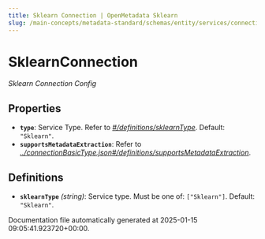 ```yaml
---
title: Sklearn Connection | OpenMetadata Sklearn
slug: /main-concepts/metadata-standard/schemas/entity/services/connections/mlmodel/sklearnconnection
---
```


# SklearnConnection

*Sklearn Connection Config*

## Properties

- **`type`**: Service Type. Refer to *[#/definitions/sklearnType](#definitions/sklearnType)*. Default: `"Sklearn"`.
- **`supportsMetadataExtraction`**: Refer to *[../connectionBasicType.json#/definitions/supportsMetadataExtraction](#/connectionBasicType.json#/definitions/supportsMetadataExtraction)*.
## Definitions

- **`sklearnType`** *(string)*: Service type. Must be one of: `["Sklearn"]`. Default: `"Sklearn"`.


Documentation file automatically generated at 2025-01-15 09:05:41.923720+00:00.
